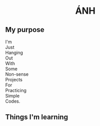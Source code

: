 <center><h1>
  ÁNH
</h1></center>
  <h2>
    My purpose
  </h2>
  <p>
    I'm <br>
    Just <br>
    Hanging <br>
    Out <br>
    With <br>
    Some <br>
    Non-sense <br>
    Projects <br>
    For <br>
    Practicing <br>
    Simple <br>
    Codes.<br>
  </p>
<h2>
  Things I'm learning
</h2>

